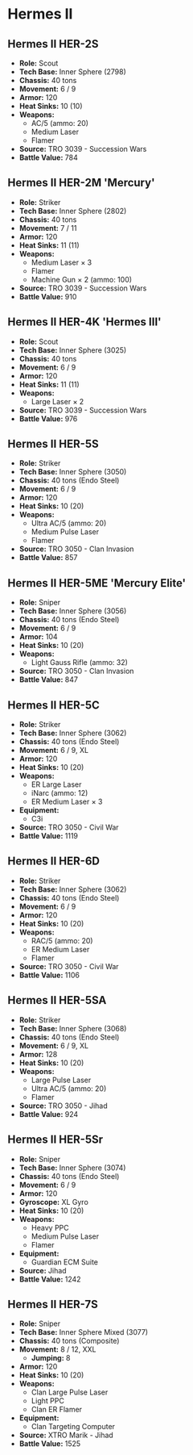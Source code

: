 # Hermes II
## Hermes II HER-2S
- **Role:** Scout
- **Tech Base:** Inner Sphere (2798)
- **Chassis:** 40 tons
- **Movement:** 6 / 9
- **Armor:** 120
- **Heat Sinks:** 10 (10)
- **Weapons:**
  - AC/5 (ammo: 20)
  - Medium Laser
  - Flamer
- **Source:** TRO 3039 - Succession Wars
- **Battle Value:** 784

## Hermes II HER-2M 'Mercury'
- **Role:** Striker
- **Tech Base:** Inner Sphere (2802)
- **Chassis:** 40 tons
- **Movement:** 7 / 11
- **Armor:** 120
- **Heat Sinks:** 11 (11)
- **Weapons:**
  - Medium Laser × 3
  - Flamer
  - Machine Gun × 2 (ammo: 100)
- **Source:** TRO 3039 - Succession Wars
- **Battle Value:** 910

## Hermes II HER-4K 'Hermes III'
- **Role:** Scout
- **Tech Base:** Inner Sphere (3025)
- **Chassis:** 40 tons
- **Movement:** 6 / 9
- **Armor:** 120
- **Heat Sinks:** 11 (11)
- **Weapons:**
  - Large Laser × 2
- **Source:** TRO 3039 - Succession Wars
- **Battle Value:** 976

## Hermes II HER-5S
- **Role:** Striker
- **Tech Base:** Inner Sphere (3050)
- **Chassis:** 40 tons (Endo Steel)
- **Movement:** 6 / 9
- **Armor:** 120
- **Heat Sinks:** 10 (20)
- **Weapons:**
  - Ultra AC/5 (ammo: 20)
  - Medium Pulse Laser
  - Flamer
- **Source:** TRO 3050 - Clan Invasion
- **Battle Value:** 857

## Hermes II HER-5ME 'Mercury Elite'
- **Role:** Sniper
- **Tech Base:** Inner Sphere (3056)
- **Chassis:** 40 tons (Endo Steel)
- **Movement:** 6 / 9
- **Armor:** 104
- **Heat Sinks:** 10 (20)
- **Weapons:**
  - Light Gauss Rifle (ammo: 32)
- **Source:** TRO 3050 - Clan Invasion
- **Battle Value:** 847

## Hermes II HER-5C
- **Role:** Striker
- **Tech Base:** Inner Sphere (3062)
- **Chassis:** 40 tons (Endo Steel)
- **Movement:** 6 / 9, XL
- **Armor:** 120
- **Heat Sinks:** 10 (20)
- **Weapons:**
  - ER Large Laser
  - iNarc (ammo: 12)
  - ER Medium Laser × 3
- **Equipment:**
  - C3i
- **Source:** TRO 3050 - Civil War
- **Battle Value:** 1119

## Hermes II HER-6D
- **Role:** Striker
- **Tech Base:** Inner Sphere (3062)
- **Chassis:** 40 tons (Endo Steel)
- **Movement:** 6 / 9
- **Armor:** 120
- **Heat Sinks:** 10 (20)
- **Weapons:**
  - RAC/5 (ammo: 20)
  - ER Medium Laser
  - Flamer
- **Source:** TRO 3050 - Civil War
- **Battle Value:** 1106

## Hermes II HER-5SA
- **Role:** Striker
- **Tech Base:** Inner Sphere (3068)
- **Chassis:** 40 tons (Endo Steel)
- **Movement:** 6 / 9, XL
- **Armor:** 128
- **Heat Sinks:** 10 (20)
- **Weapons:**
  - Large Pulse Laser
  - Ultra AC/5 (ammo: 20)
  - Flamer
- **Source:** TRO 3050 - Jihad
- **Battle Value:** 924

## Hermes II HER-5Sr
- **Role:** Sniper
- **Tech Base:** Inner Sphere (3074)
- **Chassis:** 40 tons (Endo Steel)
- **Movement:** 6 / 9
- **Armor:** 120
- **Gyroscope:** XL Gyro
- **Heat Sinks:** 10 (20)
- **Weapons:**
  - Heavy PPC
  - Medium Pulse Laser
  - Flamer
- **Equipment:**
  - Guardian ECM Suite
- **Source:** Jihad
- **Battle Value:** 1242

## Hermes II HER-7S
- **Role:** Sniper
- **Tech Base:** Inner Sphere Mixed (3077)
- **Chassis:** 40 tons (Composite)
- **Movement:** 8 / 12, XXL
  - **Jumping:** 8
- **Armor:** 120
- **Heat Sinks:** 10 (20)
- **Weapons:**
  - Clan Large Pulse Laser
  - Light PPC
  - Clan ER Flamer
- **Equipment:**
  - Clan Targeting Computer
- **Source:** XTRO Marik - Jihad
- **Battle Value:** 1525

